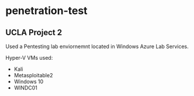 # penetration-test
## UCLA Project 2

Used a Pentesting lab enviornemnt located in Windows Azure Lab Services.

Hyper-V VMs used:
- Kali
- Metasploitable2
- Windows 10
- WINDC01

